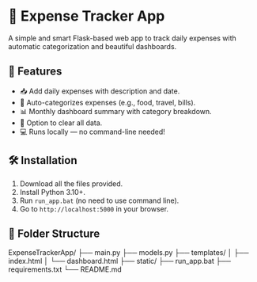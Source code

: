 # 💸 Expense Tracker App

A simple and smart Flask-based web app to track daily expenses with automatic categorization and beautiful dashboards.

## 🚀 Features
- 📥 Add daily expenses with description and date.
- 🧠 Auto-categorizes expenses (e.g., food, travel, bills).
- 📊 Monthly dashboard summary with category breakdown.
- 🔄 Option to clear all data.
- 💻 Runs locally — no command-line needed!

## 🛠️ Installation

1. Download all the files provided.
2. Install Python 3.10+.
3. Run `run_app.bat` (no need to use command line).
4. Go to `http://localhost:5000` in your browser.

## 📁 Folder Structure
ExpenseTrackerApp/
├── main.py
├── models.py
├── templates/
│ ├── index.html
│ └── dashboard.html
├── static/
├── run_app.bat
├── requirements.txt
└── README.md


